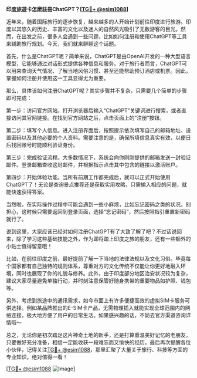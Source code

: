 **印度旅遊卡怎麽註冊ChatGPT？[[TG💪+ @esim1088](https://t.me/s/esim1088)]**

近年来，随着国际旅行的逐步恢复，越来越多的人开始计划前往印度进行旅游。印度以其悠久的历史、丰富的文化以及迷人的自然风光吸引了无数游客的目光。然而，在出发之前，很多人会遇到一些问题，比如如何注册和使用ChatGPT等工具来辅助旅行规划。今天，我们就来聊聊这个话题。

首先，什么是ChatGPT呢？简单来说，ChatGPT是由OpenAI开发的一种大型语言模型，它能够通过对话形式提供各种信息和服务。对于旅行者而言，ChatGPT可以用来查询天气情况、了解当地风俗习惯、甚至还能帮助预订酒店或机票。因此，掌握如何注册并使用这一工具显得尤为重要。

那么，具体该如何注册ChatGPT呢？其实步骤并不复杂，只需要几个简单的步骤即可完成：

第一步：访问官方网站。打开浏览器后输入“ChatGPT”关键词进行搜索，或者直接访问其官网链接。在找到官方网站之后，点击页面上的“注册”按钮。

第二步：填写个人信息。进入注册界面后，按照提示依次填写自己的邮箱地址、设置密码以及其他必要的个人资料。需要注意的是，确保所填信息真实有效，以便日后找回账号时能顺利验证身份。

第三步：完成验证流程。大多数情况下，系统会向你刚刚提供的邮箱发送一封验证邮件。登录邮箱查收这封邮件，并根据指示点击其中包含的链接以激活账户。

第四步：开始体验功能。当所有前期工作都完成后，就可以正式开始使用ChatGPT了！无论是查询景点推荐还是获取实用攻略，只需输入相应的问题，就能快速获得答案。

当然啦，在实际操作过程中可能会遇到一些小麻烦，比如忘记密码之类的状况。别担心，这时候只需要返回到登录页面，选择“忘记密码”，然后按照指引重置新密码就行了。

说到这里，大家应该已经对如何注册ChatGPT有了大致了解了吧？不过话说回来，除了学习这些基础技能之外，作为即将踏上印度之旅的朋友，还有一些额外的小贴士值得留意哦！

比如，在前往印度之前，最好提前了解一下当地的法律法规以及文化习俗。毕竟每个国家都有自己独特的规则体系，尊重对方的文化传统不仅能让你更好地融入环境，同时也展现了你的礼貌与修养。此外，由于印度部分地区治安状况较为复杂，建议大家尽量避免单独行动，并时刻注意保管好随身携带的重要物品如护照、钱包等。

另外，考虑到旅途中的通讯需求，如今市面上有许多便捷高效的虚拟SIM卡服务可供选择。例如某品牌推出的E-SIM卡产品，无需物理插入就能实现全球范围内的网络连接，极大地方便了用户的日常生活。如果感兴趣的话，不妨去官方渠道咨询详情哦～

总之，无论你是初次踏足这片神奇土地的新手，还是打算重温美好记忆的老朋友，只要做好充分准备，相信一定能收获一段难忘而又愉快的经历。最后再次提醒各位小伙伴，记得关注[TG💪+ @esim1088](https://t.me/s/esim1088)，那里汇聚了大量关于旅行、科技等方面的专业知识，绝对值得一看！

[[TG💪+ @esim1088](https://t.me/s/esim1088) ![Image](https://i.postimg.cc/4NQfJmqS/Snipaste-2025-05-13-00-14-12.png)]